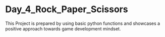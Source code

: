 # Day_4_Rock_Paper_Scissors
 This Project is prepared by using basic python functions and showcases a positive approach towards game development mindset.
